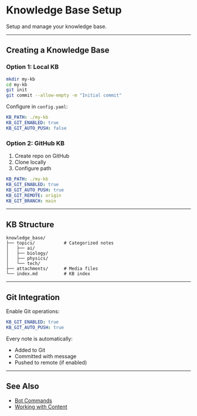 # Knowledge Base Setup

Setup and manage your knowledge base.

---

## Creating a Knowledge Base

### Option 1: Local KB

```bash
mkdir my-kb
cd my-kb
git init
git commit --allow-empty -m "Initial commit"
```

Configure in `config.yaml`:

```yaml
KB_PATH: ./my-kb
KB_GIT_ENABLED: true
KB_GIT_AUTO_PUSH: false
```

### Option 2: GitHub KB

1. Create repo on GitHub
2. Clone locally
3. Configure path

```yaml
KB_PATH: ./my-kb
KB_GIT_ENABLED: true
KB_GIT_AUTO_PUSH: true
KB_GIT_REMOTE: origin
KB_GIT_BRANCH: main
```

---

## KB Structure

```
knowledge_base/
├── topics/           # Categorized notes
│   ├── ai/
│   ├── biology/
│   ├── physics/
│   └── tech/
├── attachments/      # Media files
└── index.md          # KB index
```

---

## Git Integration

Enable Git operations:

```yaml
KB_GIT_ENABLED: true
KB_GIT_AUTO_PUSH: true
```

Every note is automatically:
- Added to Git
- Committed with message
- Pushed to remote (if enabled)

---

## See Also

- [Bot Commands](bot-commands.md)
- [Working with Content](working-with-content.md)
